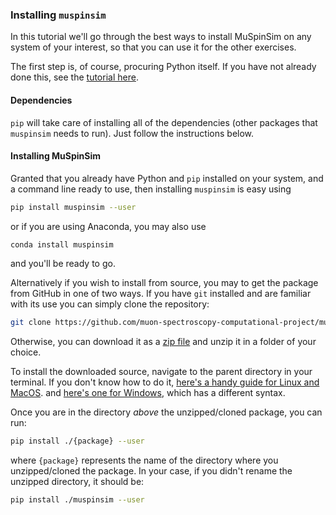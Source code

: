 ### Installing `muspinsim`

In this tutorial we'll go through the best ways to install MuSpinSim on
any system of your interest, so that you can use it for the other exercises.

The first step is, of course, procuring Python itself. If you have not already
done this, see the [tutorial here](./python-setup).

#### Dependencies

`pip` will take care of installing all of the dependencies (other packages
that `muspinsim` needs to run). Just follow the instructions below.

#### Installing MuSpinSim

Granted that you already have Python and `pip` installed on your system, and a
command line ready to use, then installing `muspinsim` is easy using

```bash
pip install muspinsim --user
```
or if you are using Anaconda, you may also use

```bash
conda install muspinsim
```

and you'll be ready to go.

Alternatively if you wish to install from source, you may to get the package from
GitHub in one of two ways. If you have `git` installed and are familiar with its
use you can simply clone the repository:

```bash
git clone https://github.com/muon-spectroscopy-computational-project/muspinsim.git
```

Otherwise, you can download it as a 
[zip file](https://github.com/muon-spectroscopy-computational-project/muspinsim/archive/master.zip)
and unzip it in a folder of your choice.

To install the downloaded source, navigate to the parent directory in your
terminal. If you don't know how to do it,
[here's a handy guide for Linux and MacOS](http://linuxcommand.org/lc3_lts0020.php).
and [here's one for Windows](http://dosprompt.info/basics.asp), which has a 
different syntax. 

Once you are in the directory *above* the unzipped/cloned package, you can run:

```bash
pip install ./{package} --user
```

where `{package}` represents the name of the directory where you unzipped/cloned
the package. In your case, if you didn't rename the unzipped directory, it should be:

```bash
pip install ./muspinsim --user
```

